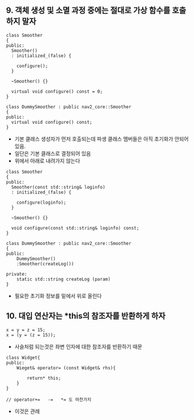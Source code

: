 ## 9. 객체 생성 및 소멸 과정 중에는 절대로 가상 함수를 호출하지 말자

```
class Smoother
{
public:
  Smoother()
  : initialized_(false) {

    configure();
  }

  ~Smoother() {}

  virtual void configure() const = 0;
}

class DummySmoother : public nav2_core::Smoother
{
public:
  virtual void configure() const;
}
```
- 기본 클래스 생성자가 먼저 호출되는데 파생 클래스 멤버들은 아직 초기화가 안되어있음.
- 일단은 기본 클래스로 결정되어 있음
- 위에서 아래로 내려가지 않는다


```
class Smoother
{
public:
  Smoother(const std::string& loginfo)
  : initialized_(false) {

    configure(loginfo);
  }

  ~Smoother() {}

  void configure(const std::string& loginfo) const;
}

class DummySmoother : public nav2_core::Smoother
{
public:
    DummySmoother()
    :Smoother(createLog())

private:
    static std::string createLog (param)
}
```

- 필요한 초기화 정보를 밑에서 위로 올린다


## 10. 대입 연산자는 *this의 참조자를 반환하게 하자
```
x = y = z = 15;
x = (y = (z = 15));
```
- 사슬처럼 되는것은 좌변 인자에 대한 참조자를 반환하기 때문
```
class Widget{
public:
    Wieget& operator= (const Widget& rhs){

        return* this;
    }
}

// operator+=   -=   *= 도 마찬가지
```
- 이것은 관례